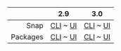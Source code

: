 ||2.9|3.0|
|-----:|:-----:|:-----:|
Snap|[CLI](/t/network-discovery-snap-2-9-cli/2926) ~ [UI](/t/network-discovery-snap-2-9-ui/2927)|[CLI](/t/network-discovery-snap-3-0-cli/4041) ~ [UI](/t/network-discovery-snap-3-0-ui/4042)|
Packages|[CLI](/t/network-discovery-deb-2-9-cli/2932) ~ [UI](/t/network-discovery-deb-2-9-ui/2933)|[CLI](/t/network-discovery-deb-3-0-cli/4043) ~ [UI](/t/network-discovery-deb-3-0-ui/4044)|

<!--   snap-2-9-cli   deb-2-9-cli snap-3-0-cli deb-3-0-cli 
MAAS constantly listens to the network and reports any discovered devices. Devices are identified when the rack controller observes them communicating on an attached IPv4 subnet. Discovered devices that do not correspond to machines and devices already known to MAAS are shown on the dashboard. If a device advertises a hostname using `mDNS` (such as with `avahi` or `Bonjour`), MAAS will also present the discovered hostname when listing devices..

An unknown discovered device can be added to MAAS as a device or as a network interface belonging to a machine or device. Clicking the down arrow to the right of a new device allows values such as 'Type', 'Domain', 'IP Assignment' and 'Parent' to be changed prior to the device being added. Selecting a Parent device is optional.

To enable network discovery, enter the following at the command line:

```
maas admin maas set-config name=network_discovery value="enabled"
```

Network discovery can be disabled or re-enabled at any time with this CLI command.
  snap-2-9-cli   deb-2-9-cli  snap-3-0-cli deb-3-0-cli -->

<!--   snap-2-9-ui   deb-2-9-ui snap-3-0-ui deb-3-0-ui 
MAAS constantly listens to the network and reports any discovered devices. Devices are identified when the rack controller observes them communicating on an attached IPv4 subnet. Discovered devices that do not correspond to machines and devices already known to MAAS are shown on the dashboard. If a device advertises a hostname using `mDNS` (such as with `avahi` or `Bonjour`), MAAS will also present the discovered hostname in the Dashboard.

Using the Dashboard, an unknown discovered device can be added to MAAS as a device or as a network interface belonging to a machine or device. Clicking the down arrow to the right of a new device allows values such as 'Type', 'Domain', 'IP Assignment' and 'Parent' to be changed prior to the device being added. Selecting a Parent device is optional.

Network discovery can be disabled or re-enabled using the switch on the Network discovery dashboard.

<a href="https://assets.ubuntu.com/v1/1782e4aa-installconfig-networking__2.4_discovery.png" target = "_blank"><img src="https://assets.ubuntu.com/v1/1782e4aa-installconfig-networking__2.4_discovery.png"></a>

  snap-2-9-ui   deb-2-9-ui snap-3-0-ui deb-3-0-ui -->
